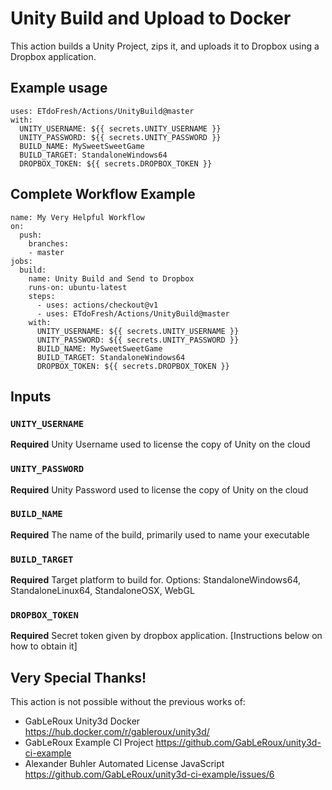 # Unity Build and Upload to Docker
This action builds a Unity Project, zips it, and uploads it to Dropbox using a Dropbox application.

## Example usage
```
uses: ETdoFresh/Actions/UnityBuild@master
with:
  UNITY_USERNAME: ${{ secrets.UNITY_USERNAME }}
  UNITY_PASSWORD: ${{ secrets.UNITY_PASSWORD }}
  BUILD_NAME: MySweetSweetGame
  BUILD_TARGET: StandaloneWindows64
  DROPBOX_TOKEN: ${{ secrets.DROPBOX_TOKEN }}
```

## Complete Workflow Example
```
name: My Very Helpful Workflow
on:
  push:
    branches:
    - master
jobs:
  build:
    name: Unity Build and Send to Dropbox
    runs-on: ubuntu-latest
    steps:
      - uses: actions/checkout@v1
      - uses: ETdoFresh/Actions/UnityBuild@master
    with:
      UNITY_USERNAME: ${{ secrets.UNITY_USERNAME }}
      UNITY_PASSWORD: ${{ secrets.UNITY_PASSWORD }}
      BUILD_NAME: MySweetSweetGame
      BUILD_TARGET: StandaloneWindows64
      DROPBOX_TOKEN: ${{ secrets.DROPBOX_TOKEN }}
```

## Inputs
### `UNITY_USERNAME`
**Required** Unity Username used to license the copy of Unity on the cloud

### `UNITY_PASSWORD`
**Required** Unity Password used to license the copy of Unity on the cloud

### `BUILD_NAME`
**Required** The name of the build, primarily used to name your executable

### `BUILD_TARGET`
**Required** Target platform to build for. Options: StandaloneWindows64, StandaloneLinux64, StandaloneOSX, WebGL

### `DROPBOX_TOKEN`
**Required** Secret token given by dropbox application. [Instructions below on how to obtain it]

## Very Special Thanks!
This action is not possible without the previous works of:
- GabLeRoux Unity3d Docker https://hub.docker.com/r/gableroux/unity3d/
- GabLeRoux Example CI Project https://github.com/GabLeRoux/unity3d-ci-example
- Alexander Buhler Automated License JavaScript https://github.com/GabLeRoux/unity3d-ci-example/issues/6
